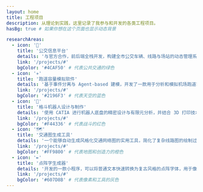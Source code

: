 ```yaml
---
layout: home
title: 工程项目
description: 从理论到实践，这里记录了我参与和开发的各类工程项目。
hasBg: true # 如果你想在这个页面也显示动态背景

researchAreas:
  - icon: '🚌'
    title: '公交信息平台'
    details: '与官方合作，前后端全栈开发，构建全市公交车辆、线路与场站的动态管理系统。'
    link: '/projects/#'
    bgColor: '#4CAF50' # 代表公共交通的绿色
  - icon: '✈️'
    title: '跑道容量模拟软件'
    details: '基于事件分离与 Agent-based 建模，开发了一款用于分析和模拟机场跑道容量的 Java 软件，支持灵活的自定义规则。'
    link: '/projects/#'
    bgColor: '#2196F3' # 代表天空的蓝色
  - icon: '🤖'
    title: '格斗机器人设计与制作'
    details: '使用 CATIA 进行机器人底盘的精密设计与有限元分析，并结合 3D 打印技术制作实体机器人，参与大学生工程实践与创新能力大赛。'
    link: '/projects/#'
    bgColor: '#F44336' # 代表战斗的红色
  - icon: '🗺️'
    title: '交通图生成工具'
    details: '一个能够自动生成风格化交通网络图的实用工具，简化了复杂线路图的绘制过程。'
    link: '/projects/#'
    bgColor: '#FF9800' # 代表地图和创造力的橙色
  - icon: '✒️'
    title: '点阵字生成器'
    details: '开发的一款小程序，可以将普通文本快速转换为复古风格的点阵字体，用于像素艺术或特殊显示效果。'
    link: '/projects/#'
    bgColor: '#607D8B' # 代表像素和工具的灰色
---
```


<!-- 直接调用组件来渲染上面的数据 -->
<ResearchIndex />